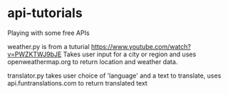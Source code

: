 # api-tutorials

Playing with some free APIs

weather.py is from a tuturial https://www.youtube.com/watch?v=PWZKTWJ9bJE 
Takes user input for a city or region and uses openweathermap.org to return location and weather data. 

translator.py takes user choice of 'language' and a text to translate, uses api.funtranslations.com to return
translated text 
